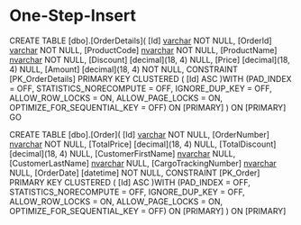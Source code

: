 # One-Step-Insert



CREATE TABLE [dbo].[OrderDetails](
	[Id] [varchar](60) NOT NULL,
	[OrderId] [varchar](60) NOT NULL,
	[ProductCode] [nvarchar](50) NOT NULL,
	[ProductName] [nvarchar](50) NOT NULL,
	[Discount] [decimal](18, 4) NULL,
	[Price] [decimal](18, 4) NULL,
	[Amount] [decimal](18, 4) NOT NULL,
 CONSTRAINT [PK_OrderDetails] PRIMARY KEY CLUSTERED 
(
	[Id] ASC
)WITH (PAD_INDEX = OFF, STATISTICS_NORECOMPUTE = OFF, IGNORE_DUP_KEY = OFF, ALLOW_ROW_LOCKS = ON, ALLOW_PAGE_LOCKS = ON, OPTIMIZE_FOR_SEQUENTIAL_KEY = OFF) ON [PRIMARY]
) ON [PRIMARY]
GO

CREATE TABLE [dbo].[Order](
	[Id] [varchar](60) NOT NULL,
	[OrderNumber] [nvarchar](50) NOT NULL,
	[TotalPrice] [decimal](18, 4) NULL,
	[TotalDiscount] [decimal](18, 4) NULL,
	[CustomerFirstName] [nvarchar](50) NULL,
	[CustomerLastName] [nvarchar](50) NULL,
	[CargoTrackingNumber] [nvarchar](50) NULL,
	[OrderDate] [datetime] NOT NULL,
 CONSTRAINT [PK_Order] PRIMARY KEY CLUSTERED 
(
	[Id] ASC
)WITH (PAD_INDEX = OFF, STATISTICS_NORECOMPUTE = OFF, IGNORE_DUP_KEY = OFF, ALLOW_ROW_LOCKS = ON, ALLOW_PAGE_LOCKS = ON, OPTIMIZE_FOR_SEQUENTIAL_KEY = OFF) ON [PRIMARY]
) ON [PRIMARY]


